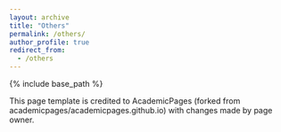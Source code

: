 ```yaml
---
layout: archive
title: "Others"
permalink: /others/
author_profile: true
redirect_from:
  - /others
---
```


{% include base_path %}

This page template is credited to AcademicPages (forked from academicpages/academicpages.github.io) with changes made by page owner.
